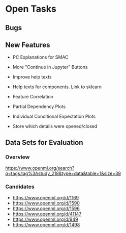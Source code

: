 # Open Tasks

## Bugs

## New Features

- PC Explanations for SMAC
- More "Continue in Jupyter" Buttons
- Improve help texts
- Help texts for components. Link to sklearn

- Feature Correlation
- Partial Dependency Plots
- Individual Conditional Expectation Plots
- Store which details were opened/closed

## Data Sets for Evaluation

### Overview

https://www.openml.org/search?q=tags.tag%3Astudy_218&type=data&table=1&size=39

### Candidates

- https://www.openml.org/d/1169
- https://www.openml.org/d/1590
- https://www.openml.org/d/1596
- https://www.openml.org/d/41147
- https://www.openml.org/d/949
- https://www.openml.org/d/1498
